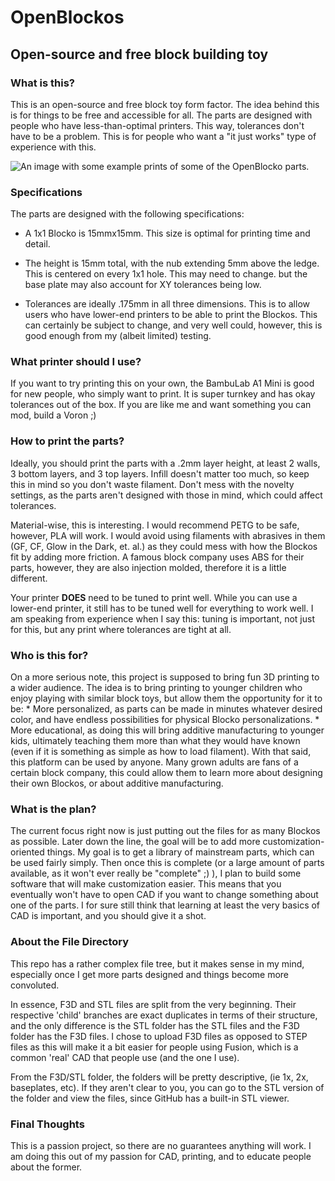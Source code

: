# OpenBlockos
<h2>Open-source and free block building toy</h2>
<h3>What is this?</h3>
This is an open-source and free block toy form factor. The idea behind this is for things to be free and accessible for all. The parts are designed with people who have less-than-optimal printers. This way, tolerances don't have to be a problem. This is for people who want a "it just works" type of experience with this. 

![An image with some example prints of some of the OpenBlocko parts.]([https://assets.digitalocean.com/articles/alligator/boo.svg "a title](https://github.com/PilotOfGolf/OpenBlockos/blob/main/img/IMG_6021.jpg)")

<h3>Specifications</h3>
The parts are designed with the following specifications: 

- A 1x1 Blocko is 15mmx15mm. This size is optimal for printing time and detail. 

- The height is 15mm total, with the nub extending 5mm above the ledge. This is centered on every 1x1 hole. This may need to change. but the base plate may also account for XY tolerances being low. 

- Tolerances are ideally .175mm in all three dimensions. This is to allow users who have lower-end printers to be able to print the Blockos.  This can certainly be subject to change, and very well could, however, this is good enough from my (albeit limited) testing.

<h3>What printer should I use?</h3>
If you want to try printing this on your own, the BambuLab A1 Mini is good for new people, who simply want to print. It is super turnkey and has okay tolerances out of the box. If you are like me and want something you can mod, build a Voron ;)

<h3>How to print the parts?</h3>
Ideally, you should print the parts with a .2mm layer height, at least 2 walls, 3 bottom layers, and 3 top layers. Infill doesn't matter too much, so keep this in mind so you don't waste filament. Don't mess with the novelty settings, as the parts aren't designed with those in mind, which could affect tolerances. 

Material-wise, this is interesting. I would recommend PETG to be safe, however, PLA will work. I would avoid using filaments with abrasives in them (GF, CF, Glow in the Dark, et. al.) as they could mess with how the Blockos fit by adding more friction. A famous block company uses ABS for their parts, however, they are also injection molded, therefore it is a little different. 

Your printer <b>DOES</b> need to be tuned to print well. While you can use a lower-end printer, it still has to be tuned well for everything to work well. I am speaking from experience when I say this: tuning is important, not just for this, but any print where tolerances are tight at all. 

<h3>Who is this for?</h3>
On a more serious note, this project is supposed to bring fun 3D printing to a wider audience. The idea is to bring printing to younger children who enjoy playing with similar block toys, but allow them the opportunity for it to be:
* More personalized, as parts can be made in minutes whatever desired color, and have endless possibilities for physical Blocko personalizations. 
* More educational, as doing this will bring additive manufacturing to younger kids, ultimately teaching them more than what they would have known (even if it is something as simple as how to load filament). 
With that said, this platform can be used by anyone. Many grown adults are fans of a certain block company, this could allow them to learn more about designing their own Blockos, or about additive manufacturing. 

<h3>What is the plan?</h3>
The current focus right now is just putting out the files for as many Blockos as possible. Later down the line, the goal will be to add more customization-oriented things. My goal is to get a library of mainstream parts, which can be used fairly simply. Then once this is complete (or a large amount of parts available, as it won't ever really be "complete" ;) ), I plan to build some software that will make customization easier. This means that you eventually won't have to open CAD if you want to change something about one of the parts. I for sure still think that learning at least the very basics of CAD is important, and you should give it a shot. 

<h3>About the File Directory</h3>
This repo has a rather complex file tree, but it makes sense in my mind, especially once I get more parts designed and things become more convoluted. 

In essence, F3D and STL files are split from the very beginning. Their respective 'child' branches are exact duplicates in terms of their structure, and the only difference is the STL folder has the STL files and the F3D folder has the F3D files. I chose to upload F3D files as opposed to STEP files as this will make it a bit easier for people using Fusion, which is a common 'real' CAD that people use (and the one I use). 

From the F3D/STL folder, the folders will be pretty descriptive, (ie 1x, 2x, baseplates, etc). If they aren't clear to you, you can go to the STL version of the folder and view the files, since GitHub has a built-in STL viewer. 

<h3>Final Thoughts</h3>
This is a passion project, so there are no guarantees anything will work. I am doing this out of my passion for CAD, printing, and to educate people about the former. 
